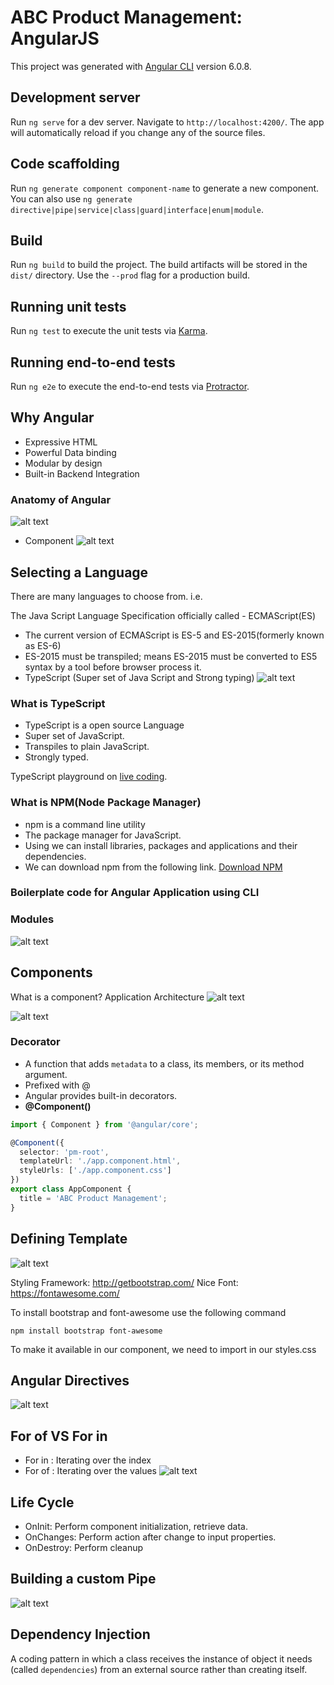 # ABC Product Management: AngularJS

This project was generated with [Angular CLI](https://github.com/angular/angular-cli) version 6.0.8.

## Development server

Run `ng serve` for a dev server. Navigate to `http://localhost:4200/`. The app will automatically reload if you change any of the source files.

## Code scaffolding

Run `ng generate component component-name` to generate a new component. You can also use `ng generate directive|pipe|service|class|guard|interface|enum|module`.

## Build

Run `ng build` to build the project. The build artifacts will be stored in the `dist/` directory. Use the `--prod` flag for a production build.

## Running unit tests

Run `ng test` to execute the unit tests via [Karma](https://karma-runner.github.io).

## Running end-to-end tests

Run `ng e2e` to execute the end-to-end tests via [Protractor](http://www.protractortest.org/).

## Why Angular
- Expressive HTML
- Powerful Data binding
- Modular by design
- Built-in Backend Integration

### Anatomy of Angular
![alt text](images/anatomy1.png)

- Component
![alt text](images/component1.png)

Selecting a Language
--------------------
There are many languages to choose from. i.e.

The Java Script Language Specification officially called - ECMAScript(ES)
- The current version of ECMAScript is ES-5 and ES-2015(formerly known as ES-6)
- ES-2015 must be transpiled; means ES-2015 must be converted to ES5 syntax by a tool before browser process it.
- TypeScript (Super set of Java Script and Strong typing)
![alt text](images/selectinglang.png)

### What is TypeScript
- TypeScript is a open source Language
- Super set of JavaScript.
- Transpiles to plain JavaScript.
- Strongly typed.

TypeScript playground on [live coding](http://www.typescriptlang.org/play/).

### What is NPM(Node Package Manager)
- npm is a command line utility
- The package manager for JavaScript.
- Using we can install libraries, packages and applications and their dependencies.
- We can download npm from the following link. [Download NPM](https://nodejs.org/en/download/)

### Boilerplate code for Angular Application using CLI

### Modules
![alt text](images/es2015modules.png)

## Components
What is a component?
Application Architecture
![alt text](images/apparch.png)

![alt text](images/component2.png)

### Decorator
- A function that adds `metadata` to a class, its members, or its method argument.
- Prefixed with @
- Angular provides built-in decorators.
- **@Component()**

```TypeScript
import { Component } from '@angular/core';

@Component({
  selector: 'pm-root',
  templateUrl: './app.component.html',
  styleUrls: ['./app.component.css']
})
export class AppComponent {
  title = 'ABC Product Management';
}
```

Defining Template
------------------
![alt text](images/definingtemplate.png)

Styling Framework: http://getbootstrap.com/
Nice Font: https://fontawesome.com/

To install bootstrap and font-awesome use the following command
```console
npm install bootstrap font-awesome
```
To make it available in our component, we need to import in our styles.css


Angular Directives
------------------
![alt text](images/directive1.png)

For of VS For in
----------------
- For in : Iterating over the index
- For of : Iterating over the values
![alt text](images/forifvsforin.png)

Life Cycle
----------
- OnInit: Perform component initialization, retrieve data.
- OnChanges: Perform action after change to input properties.
- OnDestroy: Perform cleanup

Building a custom Pipe
----------------------
![alt text](images/customepipe.png)

Dependency Injection
---------------------
A coding pattern in which a class receives the instance of object it needs (called `dependencies`) from an external source rather than creating itself.
